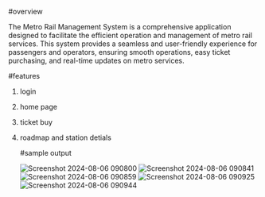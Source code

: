 #overview

The Metro Rail Management System is a comprehensive application designed to facilitate the efficient operation and management of metro rail services. This system provides a seamless and user-friendly experience for passengers and operators, ensuring smooth operations, easy ticket purchasing, and real-time updates on metro services.



#features 
1. login
2. home page
3. ticket buy
4. roadmap and station detials

   #sample output


   ![Screenshot 2024-08-06 090800](https://github.com/user-attachments/assets/349bc1c0-c937-4f55-a7c6-46504a6376d5)
   ![Screenshot 2024-08-06 090841](https://github.com/user-attachments/assets/918b0565-bf13-4ccc-95a3-0b7674878d81)
   ![Screenshot 2024-08-06 090859](https://github.com/user-attachments/assets/fab072c0-3dc4-4e44-9578-432a6060958e)
   ![Screenshot 2024-08-06 090925](https://github.com/user-attachments/assets/1b848f86-2053-4319-acb9-5ae4e6c481a5)
   ![Screenshot 2024-08-06 090944](https://github.com/user-attachments/assets/85c3cc5b-79c9-4eea-8e2b-97562251a57b)
